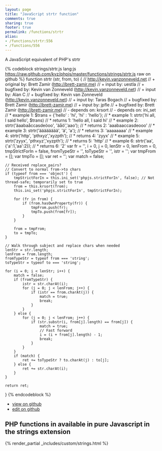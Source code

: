 ```yaml
---
layout: page
title: "JavaScript strtr function"
comments: true
sharing: true
footer: true
permalink: /functions/strtr
alias:
- /functions/strtr:556
- /functions/556
---
```

<!-- Generated by Rakefile:build -->
A JavaScript equivalent of PHP's strtr

{% codeblock strings/strtr.js lang:js https://raw.github.com/kvz/phpjs/master/functions/strings/strtr.js raw on github %}
function strtr (str, from, to) {
    // http://kevin.vanzonneveld.net
    // +   original by: Brett Zamir (http://brett-zamir.me)
    // +      input by: uestla
    // +   bugfixed by: Kevin van Zonneveld (http://kevin.vanzonneveld.net)
    // +      input by: Alan C
    // +   bugfixed by: Kevin van Zonneveld (http://kevin.vanzonneveld.net)
    // +      input by: Taras Bogach
    // +   bugfixed by: Brett Zamir (http://brett-zamir.me)
    // +      input by: jpfle
    // +   bugfixed by: Brett Zamir (http://brett-zamir.me)
    // -   depends on: krsort
    // -   depends on: ini_set
    // *     example 1: $trans = {'hello' : 'hi', 'hi' : 'hello'};
    // *     example 1: strtr('hi all, I said hello', $trans)
    // *     returns 1: 'hello all, I said hi'
    // *     example 2: strtr('äaabaåccasdeöoo', 'äåö','aao');
    // *     returns 2: 'aaabaaccasdeooo'
    // *     example 3: strtr('ääääääää', 'ä', 'a');
    // *     returns 3: 'aaaaaaaa'
    // *     example 4: strtr('http', 'pthxyz','xyzpth');
    // *     returns 4: 'zyyx'
    // *     example 5: strtr('zyyx', 'pthxyz','xyzpth');
    // *     returns 5: 'http'
    // *     example 6: strtr('aa', {'a':1,'aa':2});
    // *     returns 6: '2'
    var fr = '',
        i = 0,
        j = 0,
        lenStr = 0,
        lenFrom = 0,
        tmpStrictForIn = false,
        fromTypeStr = '',
        toTypeStr = '',
        istr = '';
    var tmpFrom = [];
    var tmpTo = [];
    var ret = '';
    var match = false;

    // Received replace_pairs?
    // Convert to normal from->to chars
    if (typeof from === 'object') {
        tmpStrictForIn = this.ini_set('phpjs.strictForIn', false); // Not thread-safe; temporarily set to true
        from = this.krsort(from);
        this.ini_set('phpjs.strictForIn', tmpStrictForIn);

        for (fr in from) {
            if (from.hasOwnProperty(fr)) {
                tmpFrom.push(fr);
                tmpTo.push(from[fr]);
            }
        }

        from = tmpFrom;
        to = tmpTo;
    }

    // Walk through subject and replace chars when needed
    lenStr = str.length;
    lenFrom = from.length;
    fromTypeStr = typeof from === 'string';
    toTypeStr = typeof to === 'string';

    for (i = 0; i < lenStr; i++) {
        match = false;
        if (fromTypeStr) {
            istr = str.charAt(i);
            for (j = 0; j < lenFrom; j++) {
                if (istr == from.charAt(j)) {
                    match = true;
                    break;
                }
            }
        } else {
            for (j = 0; j < lenFrom; j++) {
                if (str.substr(i, from[j].length) == from[j]) {
                    match = true;
                    // Fast forward
                    i = (i + from[j].length) - 1;
                    break;
                }
            }
        }
        if (match) {
            ret += toTypeStr ? to.charAt(j) : to[j];
        } else {
            ret += str.charAt(i);
        }
    }

    return ret;
}
{% endcodeblock %}

 - [view on github](https://github.com/kvz/phpjs/blob/master/functions/strings/strtr.js)
 - [edit on github](https://github.com/kvz/phpjs/edit/master/functions/strings/strtr.js)

## PHP functions in available in pure Javascript in the strings extension
{% render_partial _includes/custom/strings.html %}

